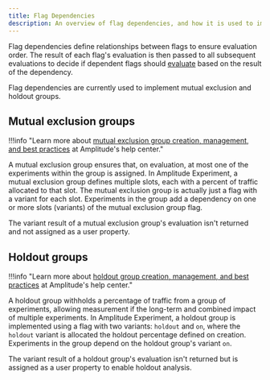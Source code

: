 ```yaml
---
title: Flag Dependencies
description: An overview of flag dependencies, and how it is used to implement mutual exclusion and holdout groups.
---
```


Flag dependencies define relationships between flags to ensure evaluation order. The result of each flag's evaluation is then passed to all subsequent evaluations to decide if dependent flags should [evaluate](./evaluation/implementation.md#flag-dependencies) based on the result of the dependency.

Flag dependencies are currently used to implement mutual exclusion and holdout groups.

## Mutual exclusion groups

!!!info "Learn more about [mutual exclusion group creation, management, and best practices](#TODO-link-to-help-center) at Amplitude's help center."

A mutual exclusion group ensures that, on evaluation, at most one of the experiments within the group is assigned. In Amplitude Experiment, a mutual exclusion group defines multiple slots, each with a percent of traffic allocated to that slot. The mutual exclusion group is actually just a flag with a variant for each slot. Experiments in the group add a dependency on one or more slots (variants) of the mutual exclusion group flag.

The variant result of a mutual exclusion group's evaluation isn't returned and not assigned as a user property.

## Holdout groups

!!!info "Learn more about [holdout group creation, management, and best practices](#TODO-link-to-help-center) at Amplitude's help center."

A holdout group withholds a percentage of traffic from a group of experiments, allowing measurement if the long-term and combined impact of multiple experiments. In Amplitude Experiment, a holdout group is implemented using a flag with two variants: `holdout` and `on`, where the `holdout` variant is allocated the holdout percentage defined on creation. Experiments in the group depend on the holdout group's variant `on`.

The variant result of a holdout group's evaluation isn't returned but is assigned as a user property to enable holdout analysis.

